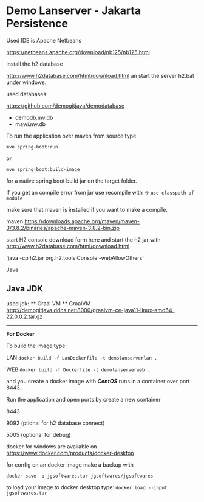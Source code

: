 Demo Lanserver - Jakarta Persistence
============================================================


Used IDE is Apache Netbeans

https://netbeans.apache.org/download/nb125/nb125.html




install the h2 database

http://www.h2database.com/html/download.html
an start the server h2.bat under windows.



used databases:

https://github.com/demogitjava/demodatabase

- demodb.mv.db
- mawi.mv.db

                

To run the application over maven from source type

`mvn spring-boot:run`

or

`mvn spring-boot:build-image`

for a native spring boot build jar on the target folder.

If you get an compile error from jar use recompile with -> `use classpath of module`


make sure that maven is installed if you want to make a compile.

maven
https://downloads.apache.org/maven/maven-3/3.8.2/binaries/apache-maven-3.8.2-bin.zip



start H2 console
download form here and start the h2 jar with
http://www.h2database.com/html/download.html

'java -cp h2.jar org.h2.tools.Console -webAllowOthers'





Java 

Java JDK
----------------------------------------------

used jdk:
** Graal VM **
GraalVM
http://demogitjava.ddns.net:8000/graalvm-ce-java11-linux-amd64-22.0.0.2.tar.gz

----------------------------------------------



**For Docker** 

To build the image type:

LAN
`docker build -f LanDockerfile -t demolanserverlan .`

WEB
`docker build -f Dockerfile -t demolanserverweb .`

and you create a docker image with ***CentOS*** 
runs in a container over port 8443.






Run the application and open ports by create a new container

8443

9092 (ptional for h2 database connect)

5005 (optional for debug)



docker for windows are available on
https://www.docker.com/products/docker-desktop

for config on an docker image make a backup with

`docker save -o jgsoftwares.tar jgsoftwares/jgsoftwares`


to load your image to docker desktop type:
`docker load --input jgsoftwares.tar`

